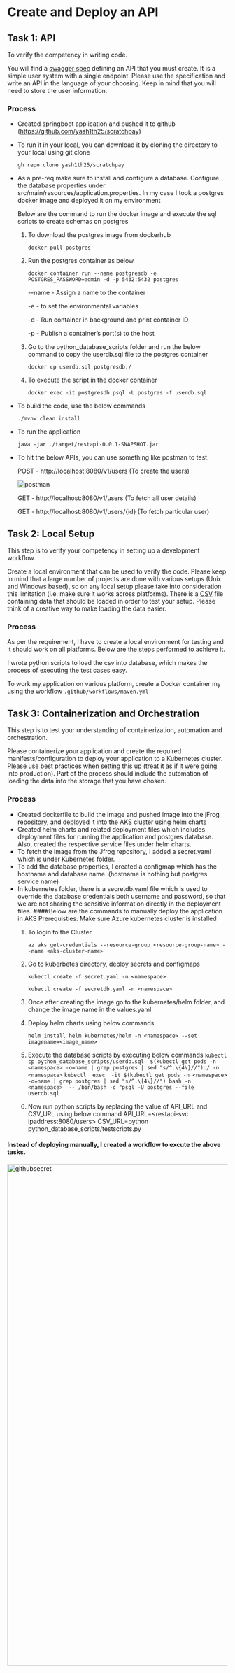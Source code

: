 # Create and Deploy an API

## Task 1: API

To verify the competency in writing code.

You will find a [swagger spec](https://gitlab.scratchpay.com/-/snippets/42/raw/main/swagger.yaml) defining an API that you must create. It is a simple user system with a single endpoint. Please use the specification and write an API in the language of your choosing. Keep in mind that you will need to store the user information.

### Process

* Created springboot application and pushed it to github (https://github.com/yash1th25/scratchpay) 

* To run it in your local, you can download it by cloning the directory to your local using git clone
  
  `gh repo clone yash1th25/scratchpay`

* As a pre-req make sure to install and configure a database. Configure the database properties under src/main/resources/application.properties. 
  In my case I took a postgres docker image and deployed it on my environment
   
  Below are the command to run the docker image and execute the sql scripts to create schemas on postgres
  1. To download the postgres image from dockerhub
     
     `docker pull postgres`
      
  2. Run the postgres container as below 
     
     `docker container run --name postgresdb -e POSTGRES_PASSWORD=admin -d -p 5432:5432 postgres`
     
     --name - Assign a name to the container
     
     -e - to set the environmental variables
     
     -d - Run container in background and print container ID
     
     -p - Publish a container’s port(s) to the host
     
   
  3. Go to the python_database_scripts folder and run the below command to copy the userdb.sql file to the postgres container
     
     `docker cp userdb.sql postgresdb:/`
   
  4. To execute the script in the docker container
     
     `docker exec -it postgresdb psql -U postgres -f userdb.sql`

* To build the code, use the below commands
  
  `./mvnw clean install`

* To run the application
  
  `java -jar ./target/restapi-0.0.1-SNAPSHOT.jar`

* To hit the below APIs, you can use something like postman to test.

  POST - http://localhost:8080/v1/users (To create the users)
  
  ![postman](https://github.com/yash1th25/scratchpay/assets/135289833/90f6ef39-5048-4047-9498-bc86541e70b5)
  
  GET - http://localhost:8080/v1/users (To fetch all user details)
  
  GET - http://localhost:8080/v1/users/{id} (To fetch particular user)

## Task 2: Local Setup

This step is to verify your competency in setting up a development workflow.

Create a local environment that can be used to verify the code. Please keep in mind that a large number of projects are done with various setups (Unix and Windows based), so on any local setup please take into consideration this limitation (i.e. make sure it works across platforms). There is a [CSV](https://gitlab.scratchpay.com/-/snippets/42/raw/main/data.csv) file containing data that should be loaded in order to test your setup. Please think of a creative way to make loading the data easier.

### Process

As per the requirement, I have to create a local environment for testing and it should work on all platforms. Below are the steps performed to achieve it.

I wrote python scripts to load the csv into database, which makes the process of executing the test cases easy.

To work my application on various platform, create a Docker container my using the workflow `.github/workflows/maven.yml`



## Task 3: Containerization and Orchestration

This step is to test your understanding of containerization, automation and orchestration.

Please containerize your application and create the required manifests/configuration to deploy your application to a Kubernetes cluster. Please use best practices when setting this up (treat it as if it were going into production). Part of the process should include the automation of loading the data into the storage that you have chosen.

### Process
* Created dockerfile to build the image and pushed image into the jFrog repository, and deployed it into the AKS cluster using helm charts
* Created helm charts and related deployment files which includes deployment files for running the application and postgres database. Also, created the respective service files under helm charts.
* To fetch the image from the Jfrog repository, I added a secret.yaml which is under Kubernetes folder.
* To add the database properties, I created a configmap which has the hostname and database name. (hostname is nothing but postgres service name)
* In kubernetes folder, there is a secretdb.yaml file which is used to override the database credentials both username and password, so that we are not sharing the sensitive information directly in the deployment files.
####Below are the commands to manually deploy the application in AKS
Prerequisties: Make sure Azure kubernetes cluster is installed
  1. To login to the Cluster

     `az aks get-credentials --resource-group <resource-group-name> --name <aks-cluster-name>`
     
  2. Go to kuberbetes directory, deploy secrets and configmaps
     
     `kubectl create -f secret.yaml -n <namespace>` 
     
     `kubectl create -f secretdb.yaml -n <namespace>`
     
  3. Once after creating the image go to the kubernetes/helm folder, and change the image name in the values.yaml
  4. Deploy helm charts using below commands
     
     `helm install helm kubernetes/helm -n <namespace> --set imagename=<image_name>`
     
  5. Execute the database scripts by executing below commands
     `kubectl  cp python_database_scripts/userdb.sql  $(kubectl get pods -n <namespace> -o=name | grep postgres | sed "s/^.\{4\}//"):/ -n <namespace>`
           `kubectl  exec  -it $(kubectl get pods -n <namespace> -o=name | grep postgres | sed "s/^.\{4\}//") bash -n <namespace>  -- /bin/bash -c "psql -U postgres --file userdb.sql`
  6. Now run python scripts by replacing the value of API_URL and CSV_URL  using below command
      API_URL=<restapi-svc ipaddress:8080/users> CSV_URL=<path of csv file >python python_database_scripts/testscripts.py 
  
 #### Instead of deploying manually, I created a workflow to excute the above tasks.
  
  <img width="1148" alt="githubsecret" src="https://github.com/yash1th25/scratchpay/assets/135289833/576a866d-2aa8-4274-97a1-622d75f1f4d8">
  
     
